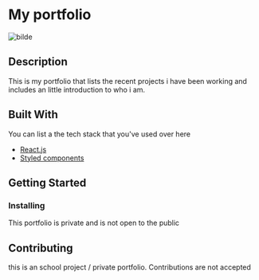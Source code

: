 # My portfolio

![bilde](https://github.com/Noroff-Anders/Portfolio-2/assets/114410771/57c9ffb0-d6d8-48b9-9c18-6a8dd7e84883)



## Description

This is my portfolio that lists the recent projects i have been working and includes an little introduction to who i am.



## Built With

You can list a the tech stack that you've used over here

- [React.js](https://reactjs.org/)
- [Styled components](https://styled-components.com/)

## Getting Started

### Installing

This portfolio is private and is not open to the public


## Contributing

this is an school project / private portfolio. Contributions are not accepted
